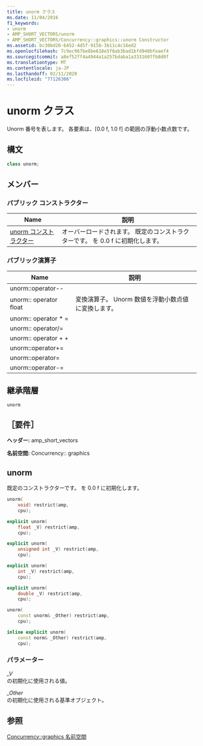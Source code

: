 ```yaml
---
title: unorm クラス
ms.date: 11/04/2016
f1_keywords:
- unorm
- AMP_SHORT_VECTORS/unorm
- AMP_SHORT_VECTORS/Concurrency::graphics::unorm Constructor
ms.assetid: bc30bd20-6452-4d5f-9158-3b11c4c16ed2
ms.openlocfilehash: 7c9ec967be8be618e5f8ab3bad1bfd940bfeaef4
ms.sourcegitcommit: a8ef52ff4a4944a1a257bdaba1a3331607fb8d0f
ms.translationtype: MT
ms.contentlocale: ja-JP
ms.lasthandoff: 02/11/2020
ms.locfileid: "77126306"
---
```

# <a name="unorm-class"></a>unorm クラス

Unorm 番号を表します。 各要素は、[0.0 f, 1.0 f] の範囲の浮動小数点数です。

## <a name="syntax"></a>構文

```cpp
class unorm;
```

## <a name="members"></a>メンバー

### <a name="public-constructors"></a>パブリック コンストラクター

|Name|説明|
|----------|-----------------|
|[unorm コンストラクター](#ctor)|オーバーロードされます。 既定のコンストラクターです。 を 0.0 f に初期化します。|

### <a name="public-operators"></a>パブリック演算子

|Name|説明|
|----------|-----------------|
|unorm::operator--||
|unorm:: operator float|変換演算子。 Unorm 数値を浮動小数点値に変換します。|
|unorm:: operator * =||
|unorm:: operator/=||
|unorm:: operator + +||
|unorm::operator+=||
|unorm::operator=||
|unorm::operator-=||

## <a name="inheritance-hierarchy"></a>継承階層

`unorm`

## <a name="requirements"></a>［要件］

**ヘッダー:** amp_short_vectors

**名前空間:** Concurrency:: graphics

## <a name="ctor"></a>unorm

既定のコンストラクターです。 を 0.0 f に初期化します。

```cpp
unorm(
    void) restrict(amp,
    cpu);

explicit unorm(
    float _V) restrict(amp,
    cpu);

explicit unorm(
    unsigned int _V) restrict(amp,
    cpu);

explicit unorm(
    int _V) restrict(amp,
    cpu);

explicit unorm(
    double _V) restrict(amp,
    cpu);

unorm(
    const unorm& _Other) restrict(amp,
    cpu);

inline explicit unorm(
    const norm& _Other) restrict(amp,
    cpu);
```

### <a name="parameters"></a>パラメーター

*_V*<br/>
の初期化に使用される値。

*_Other*<br/>
の初期化に使用される基準オブジェクト。

## <a name="see-also"></a>参照

[Concurrency::graphics 名前空間](concurrency-graphics-namespace.md)
